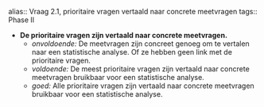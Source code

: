 alias:: Vraag 2.1, prioritaire vragen vertaald naar concrete meetvragen
tags:: Phase II

- **De prioritaire vragen zijn vertaald naar concrete meetvragen.**
	- *onvoldoende:* De meetvragen zijn concreet genoeg om te vertalen naar een statistische analyse. Of ze hebben geen link met de prioritaire vragen.
	- *voldoende:* De meest prioritaire vragen zijn vertaald naar concrete meetvragen bruikbaar voor een statistische analyse.
	- *goed:* Alle prioritaire vragen zijn vertaald naar concrete meetvragen bruikbaar voor een statistische analyse.